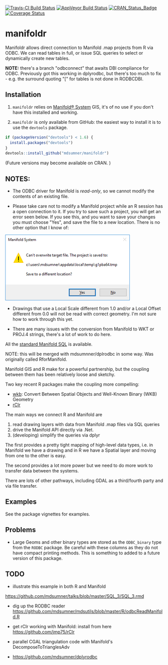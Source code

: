 [![Travis-CI Build Status](https://travis-ci.org/mdsumner/manifoldr.svg?branch=master)](https://travis-ci.org/mdsumner/manifoldr) [![AppVeyor Build Status](https://ci.appveyor.com/api/projects/status/github/mdsumner/manifoldr?branch=master&svg=true)](https://ci.appveyor.com/project/mdsumner/manifoldr) [![CRAN\_Status\_Badge](http://www.r-pkg.org/badges/version/manifoldr)](https://cran.r-project.org/package=manifoldr) [![Coverage Status](https://img.shields.io/codecov/c/github/mdsumner/manifoldr/master.svg)](https://codecov.io/github/mdsumner/manifoldr?branch=master)

<!-- README.md is generated from README.Rmd. Please edit that file -->
manifoldr
=========

Manifoldr allows direct connection to Manifold .map projects from R via ODBC. We can read tables in full, or issue SQL queries to select or dynamically create new tables.

**NOTE:** there's a branch "odbconnect" that awaits DBI compliance for ODBC. Previously got this working in dplyrodbc, but there's too much to fix - e.g. the surround quoting "\[" for tables is not done in RODBCDBI.

Installation
------------

1.  `manifoldr` relies on [Manifold® System](http://www.manifold.net) GIS, it's of no use if you don't have this installed and working.

2.  `manifoldr` is only available from GitHub: the easiest way to install it is to use the `devtools` package.

``` r
if (packageVersion("devtools") < 1.6) {
  install.packages("devtools")
}
devtools::install_github("mdsumner/manifoldr")
```

(Future versions may become available on CRAN. )

NOTES:
------

-   The ODBC driver for Manifold is *read-only*, so we cannot modify the contents of an existing file.

-   Please take care not to modify a Manifold project while an R session has a open connection to it. If you try to save such a project, you will get an error seen below. If you see this, and you want to save your changes you must choose "Yes", and save the file to a new location. There is no other option that I know of:

![alt text](inst/extdata/openCon.png)

-   Drawings that use a Local Scale different from 1.0 and/or a Local Offset different from 0.0 will not be read with correct geometry. I'm not sure how to work through this yet.

-   There are many issues with the conversion from Manifold to WKT or PROJ.4 strings, there's a lot of work to do here.

All the [standard Manifold SQL](http://www.georeference.org/doc/manifold.htm#sql_in_manifold_system.htm) is available.

NOTE: this will be merged with mdsumnner/dplrodbc in some way. Was originally called RforManifold.

Manifold GIS and R make for a powerful partnership, but the coupling between them has been relatively loose and sketchy.

Two key recent R packages make the coupling more compelling:

-   [wkb](http://cran.rstudio.com/web/packages/wkb/index.html): Convert Between Spatial Objects and Well-Known Binary (WKB) Geometry
-   [rClr](https://rclr.codeplex.com)

The main ways we connect R and Manifold are

1.  read drawing layers with data from Manifold .map files via SQL queries
2.  drive the Manifold API directly via .Net.
3.  (developing) simplify the queries via dplyr

The first provides a pretty tight mapping of high-level data types, i.e. in Manifold we have a drawing and in R we have a Spatial layer and moving from one to the other is easy.

The second provides a lot more power but we need to do more work to transfer data between the systems.

There are lots of other pathways, including GDAL as a third/fourth party and via file transfer.

Examples
--------

See the package vignettes for examples.

Problems
--------

-   Large Geoms and other binary types are stored as the `ODBC_binary` type from the `RODBC` package. Be careful with these columns as they do not have compact printing methods. This is something to added to a future version of this package.

TODO
----

-   illustrate this example in both R and Manifold

<https://github.com/mdsumner/talks/blob/master/SQL_3/SQL_3.rmd>

-   dig up the RODBC reader <https://github.com/mdsumner/mdsutils/blob/master/R/odbcReadManifold.R>

-   get rClr working with Manifold: install from here <https://github.com/jmp75/rClr>

-   parallel CGAL triangulation code with Manifold's DecomposeToTrianglesAdv

-   <https://github.com/mdsumner/dplyrodbc>
